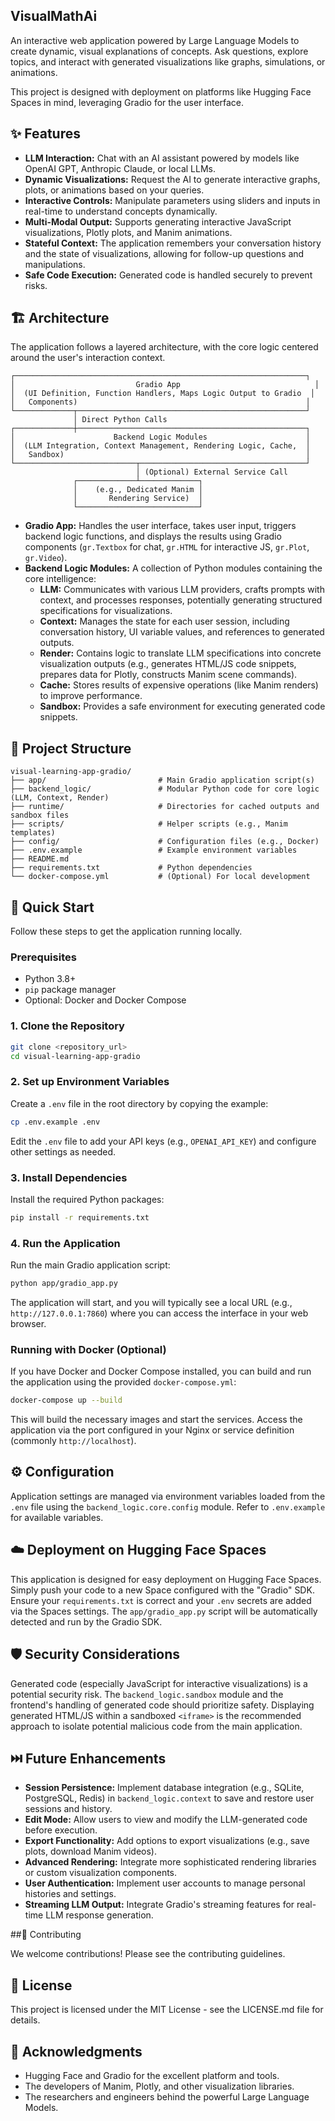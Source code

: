 ## VisualMathAi

An interactive web application powered by Large Language Models to create dynamic, visual explanations of concepts. Ask questions, explore topics, and interact with generated visualizations like graphs, simulations, or animations.

This project is designed with deployment on platforms like Hugging Face Spaces in mind, leveraging Gradio for the user interface.

## ✨ Features

*   **LLM Interaction:** Chat with an AI assistant powered by models like OpenAI GPT, Anthropic Claude, or local LLMs.
*   **Dynamic Visualizations:** Request the AI to generate interactive graphs, plots, or animations based on your queries.
*   **Interactive Controls:** Manipulate parameters using sliders and inputs in real-time to understand concepts dynamically.
*   **Multi-Modal Output:** Supports generating interactive JavaScript visualizations, Plotly plots, and Manim animations.
*   **Stateful Context:** The application remembers your conversation history and the state of visualizations, allowing for follow-up questions and manipulations.
*   **Safe Code Execution:** Generated code is handled securely to prevent risks.

## 🏗️ Architecture

The application follows a layered architecture, with the core logic centered around the user's interaction context.

```
┌─────────────────────────────────────────────────────────────────┐
│                           Gradio App                              │
│  (UI Definition, Function Handlers, Maps Logic Output to Gradio  │
│   Components)                                                   │
└─────────────┬───────────────────────────────────────────────────┘
              │ Direct Python Calls
┌─────────────┼───────────────────────────────────────────────────┐
│                      Backend Logic Modules                      │
│  (LLM Integration, Context Management, Rendering Logic, Cache,  │
│   Sandbox)                                                      │
└───────────────────────────┬─────────────────────────────────────┘
                            │ (Optional) External Service Call
              ┌─────────────┴─────────────┐
              │    (e.g., Dedicated Manim │
              │       Rendering Service)  │
              └───────────────────────────┘
```

*   **Gradio App:** Handles the user interface, takes user input, triggers backend logic functions, and displays the results using Gradio components (`gr.Textbox` for chat, `gr.HTML` for interactive JS, `gr.Plot`, `gr.Video`).
*   **Backend Logic Modules:** A collection of Python modules containing the core intelligence:
    *   **LLM:** Communicates with various LLM providers, crafts prompts with context, and processes responses, potentially generating structured specifications for visualizations.
    *   **Context:** Manages the state for each user session, including conversation history, UI variable values, and references to generated outputs.
    *   **Render:** Contains logic to translate LLM specifications into concrete visualization outputs (e.g., generates HTML/JS code snippets, prepares data for Plotly, constructs Manim scene commands).
    *   **Cache:** Stores results of expensive operations (like Manim renders) to improve performance.
    *   **Sandbox:** Provides a safe environment for executing generated code snippets.

## 📁 Project Structure

```
visual-learning-app-gradio/
├── app/                         # Main Gradio application script(s)
├── backend_logic/               # Modular Python code for core logic (LLM, Context, Render)
├── runtime/                     # Directories for cached outputs and sandbox files
├── scripts/                     # Helper scripts (e.g., Manim templates)
├── config/                      # Configuration files (e.g., Docker)
├── .env.example                 # Example environment variables
├── README.md
├── requirements.txt             # Python dependencies
└── docker-compose.yml           # (Optional) For local development
```

## 🚀 Quick Start

Follow these steps to get the application running locally.

### Prerequisites

*   Python 3.8+
*   `pip` package manager
*   Optional: Docker and Docker Compose

### 1. Clone the Repository

```bash
git clone <repository_url>
cd visual-learning-app-gradio
```

### 2. Set up Environment Variables

Create a `.env` file in the root directory by copying the example:

```bash
cp .env.example .env
```

Edit the `.env` file to add your API keys (e.g., `OPENAI_API_KEY`) and configure other settings as needed.

### 3. Install Dependencies

Install the required Python packages:

```bash
pip install -r requirements.txt
```

### 4. Run the Application

Run the main Gradio application script:

```bash
python app/gradio_app.py
```

The application will start, and you will typically see a local URL (e.g., `http://127.0.0.1:7860`) where you can access the interface in your web browser.

### Running with Docker (Optional)

If you have Docker and Docker Compose installed, you can build and run the application using the provided `docker-compose.yml`:

```bash
docker-compose up --build
```

This will build the necessary images and start the services. Access the application via the port configured in your Nginx or service definition (commonly `http://localhost`).

## ⚙️ Configuration

Application settings are managed via environment variables loaded from the `.env` file using the `backend_logic.core.config` module. Refer to `.env.example` for available variables.

## ☁️ Deployment on Hugging Face Spaces

This application is designed for easy deployment on Hugging Face Spaces. Simply push your code to a new Space configured with the "Gradio" SDK. Ensure your `requirements.txt` is correct and your `.env` secrets are added via the Spaces settings. The `app/gradio_app.py` script will be automatically detected and run by the Gradio SDK.

## 🛡️ Security Considerations

Generated code (especially JavaScript for interactive visualizations) is a potential security risk. The `backend_logic.sandbox` module and the frontend's handling of generated code should prioritize safety. Displaying generated HTML/JS within a sandboxed `<iframe>` is the recommended approach to isolate potential malicious code from the main application.

## ⏭️ Future Enhancements

*   **Session Persistence:** Implement database integration (e.g., SQLite, PostgreSQL, Redis) in `backend_logic.context` to save and restore user sessions and history.
*   **Edit Mode:** Allow users to view and modify the LLM-generated code before execution.
*   **Export Functionality:** Add options to export visualizations (e.g., save plots, download Manim videos).
*   **Advanced Rendering:** Integrate more sophisticated rendering libraries or custom visualization components.
*   **User Authentication:** Implement user accounts to manage personal histories and settings.
*   **Streaming LLM Output:** Integrate Gradio's streaming features for real-time LLM response generation.

##🤝 Contributing

We welcome contributions! Please see the contributing guidelines.

## 📄 License

This project is licensed under the MIT License - see the LICENSE.md file for details.

## 🙏 Acknowledgments

*   Hugging Face and Gradio for the excellent platform and tools.
*   The developers of Manim, Plotly, and other visualization libraries.
*   The researchers and engineers behind the powerful Large Language Models.

